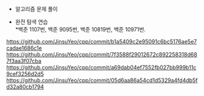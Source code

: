- 알고리즘 문제 풀이  

- 완전 탐색 연습  
  \*백준 1107번, 백준 9095번, 백준 10819번, 백준 10971번.

https://github.com/JinsuYeo/cpp/commit/b1a5409c2e95091c6bc5176ae5e7cadae1686c1e  
https://github.com/JinsuYeo/cpp/commit/7f3588f29012672c892258318d687f3aa3f07cba  
https://github.com/JinsuYeo/cpp/commit/a69dab04ef7552fb027bb999b11c9cef3256d2d5  
https://github.com/JinsuYeo/cpp/commit/05d6aa86a54cd1d5329a4fd4db5fd32a80cb1794
